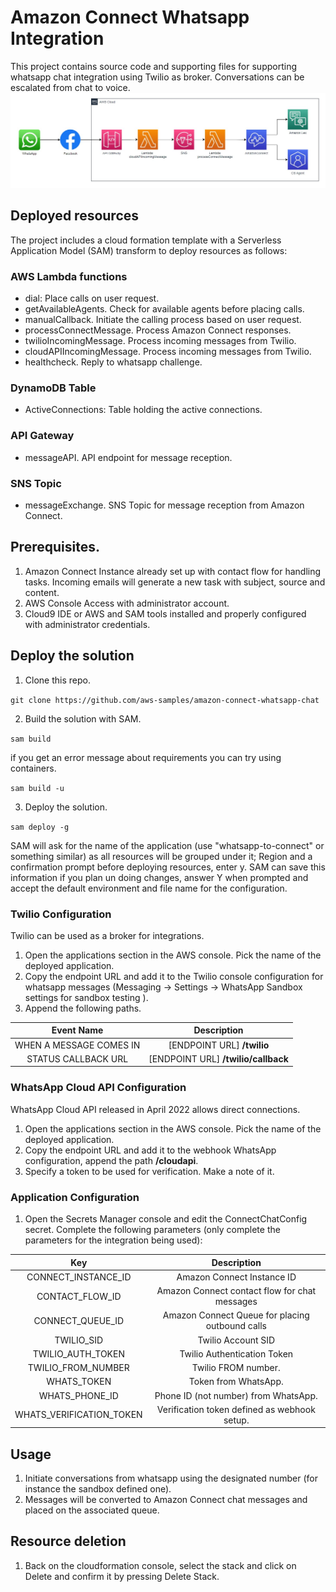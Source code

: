 # Amazon Connect Whatsapp Integration
This project contains source code and supporting files for supporting whatsapp chat integration using Twilio as broker. Conversations can be escalated from chat to voice.
<img src="whatsapp-integration-architecture.jpg">
## Deployed resources

The project includes a cloud formation template with a Serverless Application Model (SAM) transform to deploy resources as follows:

### AWS Lambda functions
- dial: Place calls on user request.
- getAvailableAgents. Check for available agents before placing calls.
- manualCallback. Initiate the calling process based on user request.
- processConnectMessage. Process Amazon Connect responses.
- twilioIncomingMessage. Process incoming messages from Twilio.
- cloudAPIIncomingMessage. Process incoming messages from Twilio.
- healthcheck. Reply to whatsapp challenge.

### DynamoDB Table
- ActiveConnections: Table holding the active connections.

### API Gateway
- messageAPI. API endpoint for message reception.

### SNS Topic
- messageExchange. SNS Topic for message reception from Amazon Connect.

## Prerequisites.
1. Amazon Connect Instance already set up with contact flow for handling tasks. Incoming emails will generate a new task with subject, source and content.
2. AWS Console Access with administrator account.
3. Cloud9 IDE or AWS and SAM tools installed and properly configured with administrator credentials.

## Deploy the solution
1. Clone this repo.

`git clone https://github.com/aws-samples/amazon-connect-whatsapp-chat`

2. Build the solution with SAM.

`sam build` 

if you get an error message about requirements you can try using containers.

`sam build -u` 


3. Deploy the solution.

`sam deploy -g`

SAM will ask for the name of the application (use "whatsapp-to-connect" or something similar) as all resources will be grouped under it; Region and a confirmation prompt before deploying resources, enter y.
SAM can save this information if you plan un doing changes, answer Y when prompted and accept the default environment and file name for the configuration.

### Twilio Configuration
Twilio can be used as a broker for integrations.
1. Open the applications section in the AWS console. Pick the name of the deployed application.
2. Copy the endpoint URL and add it to the Twilio console configuration for whatsapp messages (Messaging -> Settings -> WhatsApp Sandbox settings for sandbox testing ). 
3. Append the following paths.

| Event Name | Description | 
|:--------:|:-------------:|
|WHEN A MESSAGE COMES IN | [ENDPOINT URL] **/twilio** | 
|STATUS CALLBACK URL |[ENDPOINT URL] **/twilio/callback**| 

### WhatsApp Cloud API Configuration
WhatsApp Cloud API released in April 2022 allows direct connections. 
1. Open the applications section in the AWS console. Pick the name of the deployed application.
2. Copy the endpoint URL and add it to the webhook WhatsApp configuration, append the path  **/cloudapi**.
3. Specify a token to be used for verification. Make a note of it.

### Application Configuration
1. Open the Secrets Manager console and edit the ConnectChatConfig secret. Complete the following parameters (only complete the parameters for the integration being used):

| Key | Description | 
|:--------:|:-------------:|
|CONNECT_INSTANCE_ID | Amazon Connect Instance ID | 
|CONTACT_FLOW_ID |Amazon Connect contact flow for chat messages| 
|CONNECT_QUEUE_ID |Amazon Connect Queue for placing outbound calls | 
|TWILIO_SID |Twilio Account SID| 
|TWILIO_AUTH_TOKEN |Twilio Authentication Token| 
|TWILIO_FROM_NUMBER |Twilio FROM number.|
|WHATS_TOKEN| Token from WhatsApp.
|WHATS_PHONE_ID| Phone ID (not number) from WhatsApp.
|WHATS_VERIFICATION_TOKEN| Verification token defined as webhook setup.

## Usage
1. Initiate conversations from whatsapp using the designated number (for instance the sandbox defined one).
2. Messages will be converted to Amazon Connect chat messages and placed on the associated queue.

## Resource deletion
1. Back on the cloudformation console, select the stack and click on Delete and confirm it by pressing Delete Stack. 
